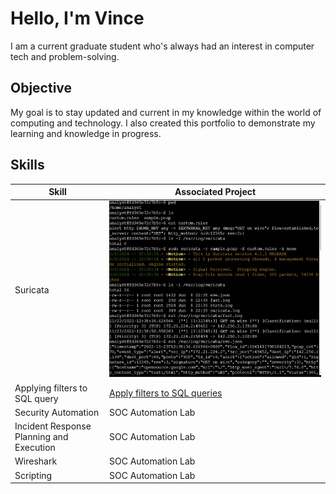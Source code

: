 # Hello, I'm Vince

I am a current graduate student who's always had an interest in computer tech and problem-solving.

## Objective

My goal is to stay updated and current in my knowledge within the world of computing and technology. I also created this portfolio to demonstrate my learning and knowledge in progress.

## Skills

| Skill                                         | Associated Project         |
|-----------------------------------------------|----------------------------|
| Suricata                                      | ![Suricata](screenshots/Suricata.jpg)|
| Applying filters to SQL query                 |[Apply filters to SQL queries](assests/Apply_filters_to_SQL_queries.pdf)|
| Security Automation                           | SOC Automation Lab|
| Incident Response Planning and Execution      | SOC Automation Lab|
| Wireshark                                     | SOC Automation Lab|
| Scripting                                     | SOC Automation Lab|
